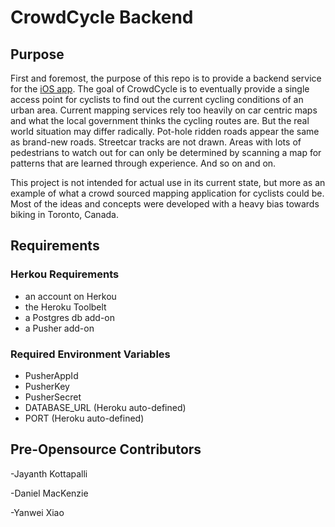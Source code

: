 CrowdCycle Backend
==============

Purpose
------
First and foremost, the purpose of this repo is  to provide a backend service for the [iOS app](https://github.com/jayanth1991/crowdcycle-iOS). The goal of CrowdCycle is to eventually provide a single access point for cyclists to find out the current cycling conditions of an urban area. Current mapping services rely too heavily on car centric maps and what the local government thinks the cycling routes are. But the real world situation may differ radically. Pot-hole ridden roads appear the same as brand-new roads. Streetcar tracks are not drawn. Areas with lots of pedestrians to watch out for can only be determined by scanning a
map for patterns that are learned through experience. And so on and on.

This project is not intended for actual use in its current state, but more as an example of what a crowd sourced mapping application for cyclists could be. Most of the ideas and concepts were developed with a heavy bias towards biking in
Toronto, Canada.

Requirements
------------
### Herkou Requirements
- an account on Herkou
- the Heroku Toolbelt 
- a Postgres db add-on
- a Pusher add-on

### Required Environment Variables
- PusherAppId
- PusherKey
- PusherSecret
- DATABASE_URL (Heroku auto-defined)
- PORT (Heroku auto-defined)

Pre-Opensource Contributors
----------------------------
-Jayanth Kottapalli

-Daniel MacKenzie

-Yanwei Xiao
